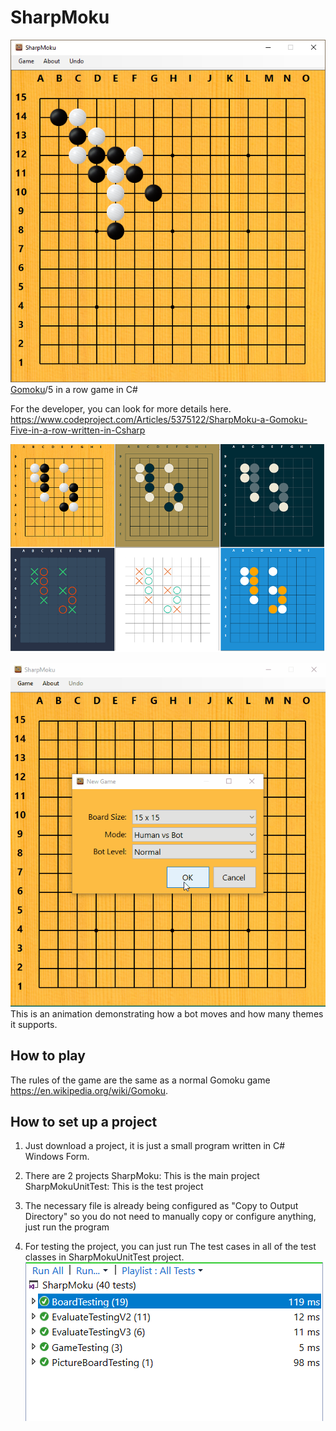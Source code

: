 # SharpMoku

![Game](https://raw.githubusercontent.com/KDevZilla/ImageUpload/main/SharpMoku/SharpMoku01.png)  
 [Gomoku](https://en.wikipedia.org/wiki/Gomoku)/5 in a row game in C#  

For the developer, you can look for more details here.  
https://www.codeproject.com/Articles/5375122/SharpMoku-a-Gomoku-Five-in-a-row-written-in-Csharp


![Game](https://raw.githubusercontent.com/KDevZilla/ImageUpload/main/SharpMoku/SharpMoku02_Small.png)   

![Game](https://github.com/KDevZilla/ImageUpload/blob/main/SharpMoku/ShapMoku_Animaton.gif)  
This is an animation demonstrating how a bot moves and how many themes it supports.   



## How to play ##
The rules of the game are the same as a normal Gomoku game https://en.wikipedia.org/wiki/Gomoku.

## How to set up a project
1. Just download a project, it is just a small program written in C# Windows Form.
2. There are 2 projects
      SharpMoku: This is the main project
      SharpMokuUnitTest: This is the test project

3. The necessary file is already being configured as "Copy to Output Directory" so you do not need to manually 
copy or configure anything, just run the program
4. For testing the project, you can just run The test cases in all of the test classes in SharpMokuUnitTest project.  
![Game](https://raw.githubusercontent.com/KDevZilla/ImageUpload/main/SharpMoku/SharpMoku99.png)  
